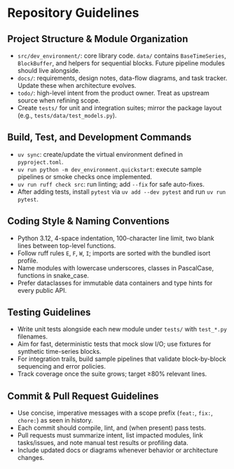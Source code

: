 # Repository Guidelines

## Project Structure & Module Organization
- `src/dev_environment/`: core library code. `data/` contains `BaseTimeSeries`, `BlockBuffer`, and helpers for sequential blocks. Future pipeline modules should live alongside.
- `docs/`: requirements, design notes, data-flow diagrams, and task tracker. Update these when architecture evolves.
- `todo/`: high-level intent from the product owner. Treat as upstream source when refining scope.
- Create `tests/` for unit and integration suites; mirror the package layout (e.g., `tests/data/test_models.py`).

## Build, Test, and Development Commands
- `uv sync`: create/update the virtual environment defined in `pyproject.toml`.
- `uv run python -m dev_environment.quickstart`: execute sample pipelines or smoke checks once implemented.
- `uv run ruff check src`: run linting; add `--fix` for safe auto-fixes.
- After adding tests, install `pytest` via `uv add --dev pytest` and run `uv run pytest`.

## Coding Style & Naming Conventions
- Python 3.12, 4-space indentation, 100-character line limit, two blank lines between top-level functions.
- Follow ruff rules `E`, `F`, `W`, `I`; imports are sorted with the bundled isort profile.
- Name modules with lowercase underscores, classes in PascalCase, functions in snake_case.
- Prefer dataclasses for immutable data containers and type hints for every public API.

## Testing Guidelines
- Write unit tests alongside each new module under `tests/` with `test_*.py` filenames.
- Aim for fast, deterministic tests that mock slow I/O; use fixtures for synthetic time-series blocks.
- For integration trails, build sample pipelines that validate block-by-block sequencing and error policies.
- Track coverage once the suite grows; target ≥80% relevant lines.

## Commit & Pull Request Guidelines
- Use concise, imperative messages with a scope prefix (`feat:`, `fix:`, `chore:`) as seen in history.
- Each commit should compile, lint, and (when present) pass tests.
- Pull requests must summarize intent, list impacted modules, link tasks/issues, and note manual test results or profiling data.
- Include updated docs or diagrams whenever behavior or architecture changes.
